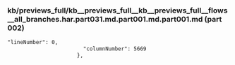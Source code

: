 ### kb/previews_full/kb__previews_full__kb__previews_full__flows__all_branches.har.part031.md.part001.md.part001.md (part 002)

```md
"lineNumber": 0,
                        "columnNumber": 5669
                      },
                 
```

```
